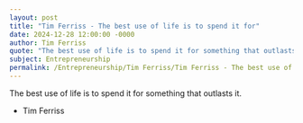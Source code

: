 ```yaml
---
layout: post
title: "Tim Ferriss - The best use of life is to spend it for"
date: 2024-12-28 12:00:00 -0000
author: Tim Ferriss
quote: "The best use of life is to spend it for something that outlasts it."
subject: Entrepreneurship
permalink: /Entrepreneurship/Tim Ferriss/Tim Ferriss - The best use of life is to spend it for
---
```


The best use of life is to spend it for something that outlasts it.

- Tim Ferriss
